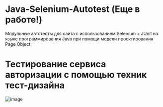 # Java-Selenium-Autotest (Еще в работе!)
Модульные автотесты для сайта с использованием Selenium + JUnit на языке программирования Java при помощи модели проектирования Page Object.

# Тестирование сервиса авторизации с помощью техник тест-дизайна
![image](https://github.com/az3l1t/Java-Selenium-Autotest/assets/126178814/2e8be5d4-3ea8-4bde-97d4-a08cb1b81b36)
